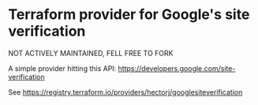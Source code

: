 # Terraform provider for Google's site verification

NOT ACTIVELY MAINTAINED, FELL FREE TO FORK

A simple provider hitting this API: https://developers.google.com/site-verification

See https://registry.terraform.io/providers/hectorj/googlesiteverification
